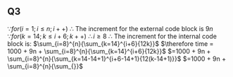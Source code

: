 ## Q3
$\because for(i=1; i \leq n; i++)$
$\therefore$ The increment for the external code block is $9n$
$\because for(k=14; k \leq i+6; k++)$
$\therefore i \geq 8$
$\therefore$ The increment for the internal code block is: $\sum_{i=8}^{n}{\sum_{k=14}^{i+6}{12k}}$
$\therefore time = 1000 + 9n + \sum_{i=8}^{n}{\sum_{k=14}^{i+6}{12k}}$
$=1000 + 9n + \sum_{i=8}^{n}{\sum_{k=14-14+1}^{i+6-14+1}{12(k-14+1)}}$
$=1000 + 9n + \sum_{i=8}^{n}{\sum_{}}$
